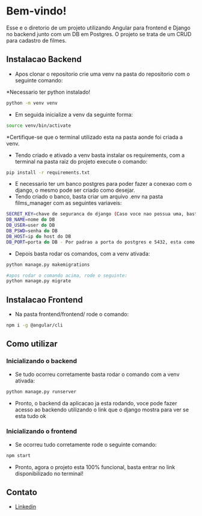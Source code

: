 # Bem-vindo!
Esse e o diretorio de um projeto utilizando Angular para frontend e Django no backend junto com um DB em Postgres.
O projeto se trata de um CRUD para cadastro de filmes.

## Instalacao Backend

- Apos clonar o repositorio crie uma venv na pasta do repositorio com o seguinte comando:

*Necessario ter python instalado!

```bash
python -m venv venv 
```
- Em seguida inicialize a venv da seguinte forma:

```bash
source venv/bin/activate
```
*Certifique-se que o terminal utilizado esta na pasta aonde foi criada a venv.

- Tendo criado e ativado a venv basta instalar os requirements, com a terminal na pasta raiz do projeto execute o comando:
```bash
pip install -r requirements.txt
```
- E necessario ter um banco postgres para poder fazer a conexao com o django, o mesmo pode ser criado como desejar.
- Tendo criado o banco, basta criar um arquivo .env na pasta films_manager com as seguintes variaveis:
```bash
SECRET_KEY=chave de seguranca do django (Caso voce nao possua uma, basta pesquisar no google um gerador de secret key para django)
DB_NAME=nome do DB
DB_USER=user do DB
DB_PSWD=senha do DB
DB_HOST=ip do host do DB
DB_PORT=porta do DB - Por padrao a porta do postgres e 5432, esta como default no projeto, so e necessario utilizar essa variavel se voce tiver mudado a porta padrao.
```
- Depois basta rodar os comandos, com a venv ativada:
```python
python manage.py makemigrations

#apos rodar o comando acima, rode o seguinte:
python manage.py migrate
```
## Instalacao Frontend

- Na pasta frontend/frontend/ rode o comando:
```bash
npm i -g @angular/cli
```

## Como utilizar
### Inicializando o backend

- Se tudo ocorreu corretamente basta rodar o comando com a venv ativada:
```python
python manage.py runserver
```
- Pronto, o backend da aplicacao ja esta rodando, voce pode fazer acesso ao backendo utilizando o link que o django mostra para ver se esta tudo ok

### Inicializando o frontend
- Se ocorreu tudo corretamente rode o seguinte comando:
```bash
npm start
```
- Pronto, agora o projeto esta 100% funcional, basta entrar no link disponibilizado no terminal!



## Contato
- [Linkedin](https://www.linkedin.com/in/gabriel-oliveira-4bb406190)